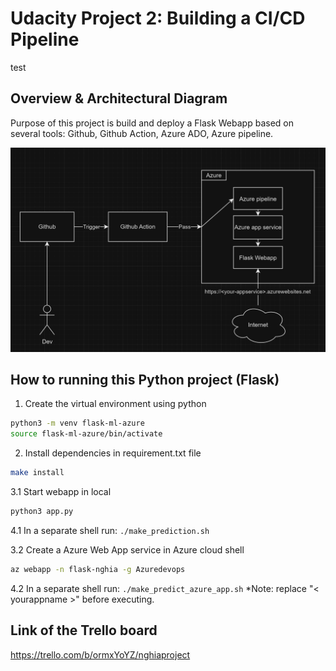 # Udacity Project 2: Building a CI/CD Pipeline
test
## Overview & Architectural Diagram

Purpose of this project is build and deploy a Flask Webapp based on several tools: Github, Github Action, Azure ADO, Azure pipeline.

![Architectural Diagram](./image/1.png)

## How to running this Python project (Flask)

1. Create the virtual environment using python
```bash
python3 -m venv flask-ml-azure
source flask-ml-azure/bin/activate
```

2. Install dependencies in requirement.txt file
```bash
make install
```

3.1 Start webapp in local
```bash
python3 app.py
```


4.1 In a separate shell run: `./make_prediction.sh`


3.2 Create a Azure Web App service in Azure cloud shell
```bash
az webapp -n flask-nghia -g Azuredevops
```


4.2 In a separate shell run: `./make_predict_azure_app.sh`
*Note: replace "< yourappname >" before executing.


## Link of the Trello board

https://trello.com/b/ormxYoYZ/nghiaproject
